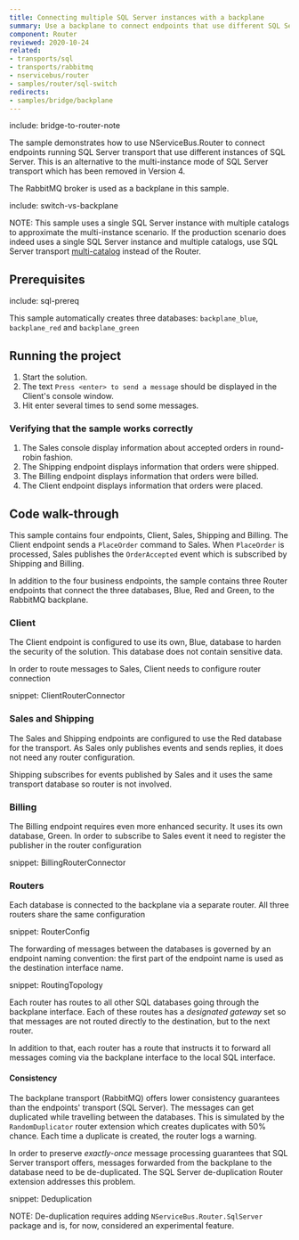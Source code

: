 ```yaml
---
title: Connecting multiple SQL Server instances with a backplane
summary: Use a backplane to connect endpoints that use different SQL Server instances 
component: Router
reviewed: 2020-10-24
related:
- transports/sql
- transports/rabbitmq
- nservicebus/router
- samples/router/sql-switch
redirects:
- samples/bridge/backplane 
---
```


include: bridge-to-router-note

The sample demonstrates how to use NServiceBus.Router to connect endpoints running SQL Server transport that use different instances of SQL Server. This is an alternative to the multi-instance mode of SQL Server transport which has been removed in Version 4.

The RabbitMQ broker is used as a backplane in this sample. 

include: switch-vs-backplane

NOTE: This sample uses a single SQL Server instance with multiple catalogs to approximate the multi-instance scenario. If the production scenario does indeed uses a single SQL Server instance and multiple catalogs, use SQL Server transport [multi-catalog](/transports/sql/addressing.md#resolution-catalog) instead of the Router.
 

## Prerequisites

include: sql-prereq

This sample automatically creates three databases: `backplane_blue`, `backplane_red` and `backplane_green`


## Running the project

 1. Start the solution.
 1. The text `Press <enter> to send a message` should be displayed in the Client's console window.
 1. Hit enter several times to send some messages.


### Verifying that the sample works correctly

 1. The Sales console display information about accepted orders in round-robin fashion.
 1. The Shipping endpoint displays information that orders were shipped.
 1. The Billing endpoint displays information that orders were billed.
 1. The Client endpoint displays information that orders were placed.


## Code walk-through

This sample contains four endpoints, Client, Sales, Shipping and Billing. The Client endpoint sends a `PlaceOrder` command to Sales. When `PlaceOrder` is processed, Sales publishes the `OrderAccepted` event which is subscribed by Shipping and Billing.

In addition to the four business endpoints, the sample contains three Router endpoints that connect the three databases, Blue, Red and Green, to the RabbitMQ backplane.


### Client

The Client endpoint is configured to use its own, Blue, database to harden the security of the solution. This database does not contain sensitive data.

In order to route messages to Sales, Client needs to configure router connection

snippet: ClientRouterConnector


### Sales and Shipping

The Sales and Shipping endpoints are configured to use the Red database for the transport. As Sales only publishes events and sends replies, it does not need any router configuration.

Shipping subscribes for events published by Sales and it uses the same transport database so router is not involved.


### Billing

The Billing endpoint requires even more enhanced security. It uses its own database, Green. In order to subscribe to Sales event it need to register the publisher in the router configuration

snippet: BillingRouterConnector


### Routers

Each database is connected to the backplane via a separate router. All three routers share the same configuration

snippet: RouterConfig

The forwarding of messages between the databases is governed by an endpoint naming convention: the first part of the endpoint name is used as the destination interface name.

snippet: RoutingTopology

Each router has routes to all other SQL databases going through the backplane interface. Each of these routes has a *designated gateway* set so that messages are not routed directly to the destination, but to the next router.

In addition to that, each router has a route that instructs it to forward all messages coming via the backplane interface to the local SQL interface.


#### Consistency

The backplane transport (RabbitMQ) offers lower consistency guarantees than the endpoints' transport (SQL Server). The messages can get duplicated while travelling between the databases. This is simulated by the `RandomDuplicator` router extension which creates duplicates with 50% chance. Each time a duplicate is created, the router logs a warning.

In order to preserve *exactly-once* message processing guarantees that SQL Server transport offers, messages forwarded from the backplane to the database need to be de-duplicated. The SQL Server de-duplication Router extension addresses this problem.

snippet: Deduplication

NOTE: De-duplication requires adding `NServiceBus.Router.SqlServer` package and is, for now, considered an experimental feature.

